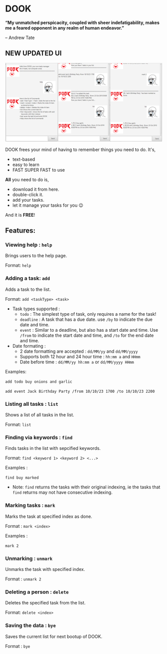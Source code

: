 # **DOOK**


**“My unmatched perspicacity, coupled with sheer indefatigability, makes me a feared opponent in any realm of human endeavor.”**

– Andrew Tate


## **NEW UPDATED UI**

![UI](Ui.png)


DOOK frees your mind of having to remember things you need to do. It's,
  * text-based
  * easy to learn
  * FAST SUPER FAST to use

**All** you need to do is,

  * download it from here.
  * double-click it.
  * add your tasks.
  * let it manage your tasks for you 😉

And it is **FREE**!

## Features:

### Viewing help : ``help``

Brings users to the help page.

Format: ``help``

### Adding a task: ``add``

Adds a task to the list.

Format: ``add <taskType> <task>``
 
 * Task types supported :
   * ``todo`` : The simplest type of task, only requires a name for the task!
   * ``deadline`` : A task that has a due date. use ``/by`` to indicate the due date and time.
   * ``event`` : Similar to a deadline, but also has a start date and time. Use ``/from`` to indicate the start date and time, and ``/to`` for the end date and time.
 * Date formating :
   * 2 date formatting are accepted : ``dd/MM/yy`` and ``dd/MM/yyyy``
   * Supports both 12 hour and 24 hour time : ``hh:mm a`` and ``HHmm``
   * Date before time : ``dd/MM/yy hh:mm a`` or ``dd/MM/yyyy HHmm``

Examples:

``add todo buy onions and garlic``

``add event Jack Birthday Party /from 10/10/23 1700 /to 10/10/23 2200``

### Listing all tasks : ``list``

Shows a list of all tasks in the list.

Format: ``list``

### Finding via keywords : ``find ``

Finds tasks in the list with sepcified keywords.

Format: ``find <keyword 1> <keyword 2> <...>``

Examples :

``find buy marked``

 * Note: ``find`` returns the tasks with their original indexing, ie the tasks that ``find`` returns may not have consecutive indexing.

### Marking tasks : ``mark ``

Marks the task at specified index as done.

Format : ``mark <index>``

Examples :

``mark 2``

### Unmarking : ``unmark``

Unmarks the task with specified index.

Format : ``unmark 2``

### Deleting a person : ``delete``

Deletes the specified task from the list.

Format: ``delete <index>``

### Saving the data : ``bye``

Saves the current list for next bootup of DOOK.

Format : ``bye``


